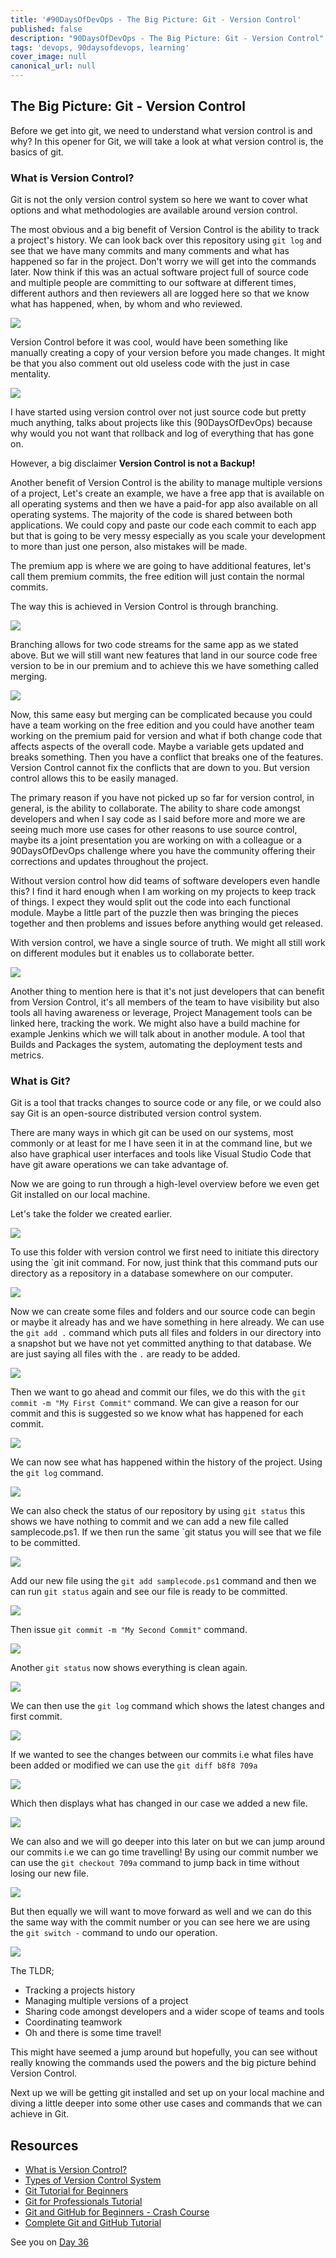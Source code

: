 ```yaml
---
title: '#90DaysOfDevOps - The Big Picture: Git - Version Control'
published: false
description: "90DaysOfDevOps - The Big Picture: Git - Version Control"
tags: 'devops, 90daysofdevops, learning'
cover_image: null
canonical_url: null
---
```

## The Big Picture: Git - Version Control

Before we get into git, we need to understand what version control is and why? In this opener for Git, we will take a look at what version control is, the basics of git.  

### What is Version Control? 

Git is not the only version control system so here we want to cover what options and what methodologies are available around version control. 

The most obvious and a big benefit of Version Control is the ability to track a project's history. We can look back over this repository using `git log` and see that we have many commits and many comments and what has happened so far in the project. Don't worry we will get into the commands later. Now think if this was an actual software project full of source code and multiple people are committing to our software at different times, different authors and then reviewers all are logged here so that we know what has happened, when, by whom and who reviewed. 

![](Images/Day35_Git1.png)

Version Control before it was cool, would have been something like manually creating a copy of your version before you made changes. It might be that you also comment out old useless code with the just in case mentality. 

![](Images/Day35_Git2.png)

I have started using version control over not just source code but pretty much anything, talks about projects like this (90DaysOfDevOps) because why would you not want that rollback and log of everything that has gone on. 

However, a big disclaimer **Version Control is not a Backup!**

Another benefit of Version Control is the ability to manage multiple versions of a project, Let's create an example, we have a free app that is available on all operating systems and then we have a paid-for app also available on all operating systems. The majority of the code is shared between both applications. We could copy and paste our code each commit to each app but that is going to be very messy especially as you scale your development to more than just one person, also mistakes will be made. 

The premium app is where we are going to have additional features, let's call them premium commits, the free edition will just contain the normal commits. 

The way this is achieved in Version Control is through branching. 

![](Images/Day35_Git3.png)

Branching allows for two code streams for the same app as we stated above. But we will still want new features that land in our source code free version to be in our premium and to achieve this we have something called merging. 

![](Images/Day35_Git4.png)

Now, this same easy but merging can be complicated because you could have a team working on the free edition and you could have another team working on the premium paid for version and what if both change code that affects aspects of the overall code. Maybe a variable gets updated and breaks something. Then you have a conflict that breaks one of the features. Version Control cannot fix the conflicts that are down to you. But version control allows this to be easily managed. 

The primary reason if you have not picked up so far for version control, in general, is the ability to collaborate. The ability to share code amongst developers and when I say code as I said before more and more we are seeing much more use cases for other reasons to use source control, maybe its a joint presentation you are working on with a colleague or a 90DaysOfDevOps challenge where you have the community offering their corrections and updates throughout the project. 

Without version control how did teams of software developers even handle this? I find it hard enough when I am working on my projects to keep track of things. I expect they would split out the code into each functional module. Maybe a little part of the puzzle then was bringing the pieces together and then problems and issues before anything would get released. 

With version control, we have a single source of truth. We might all still work on different modules but it enables us to collaborate better. 

![](Images/Day35_Git5.png)

Another thing to mention here is that it's not just developers that can benefit from Version Control, it's all members of the team to have visibility but also tools all having awareness or leverage, Project Management tools can be linked here, tracking the work. We might also have a build machine for example Jenkins which we will talk about in another module. A tool that Builds and Packages the system, automating the deployment tests and metrics. 

### What is Git? 

Git is a tool that tracks changes to source code or any file, or we could also say Git is an open-source distributed version control system. 

There are many ways in which git can be used on our systems, most commonly or at least for me I have seen it in at the command line, but we also have graphical user interfaces and tools like Visual Studio Code that have git aware operations we can take advantage of. 

Now we are going to run through a high-level overview before we even get Git installed on our local machine. 

Let's take the folder we created earlier. 

![](Images/Day35_Git2.png)

To use this folder with version control we first need to initiate this directory using the `git init command. For now, just think that this command puts our directory as a repository in a database somewhere on our computer. 

![](Images/Day35_Git6.png)

Now we can create some files and folders and our source code can begin or maybe it already has and we have something in here already. We can use the `git add .` command which puts all files and folders in our directory into a snapshot but we have not yet committed anything to that database. We are just saying all files with the `.` are ready to be added.   

![](Images/Day35_Git7.png)

Then we want to go ahead and commit our files, we do this with the `git commit -m "My First Commit"` command. We can give a reason for our commit and this is suggested so we know what has happened for each commit. 

![](Images/Day35_Git8.png)

We can now see what has happened within the history of the project. Using the `git log` command.

![](Images/Day35_Git9.png)

We can also check the status of our repository by using `git status` this shows we have nothing to commit and we can add a new file called samplecode.ps1. If we then run the same `git status you will see that we file to be committed. 

![](Images/Day35_Git10.png)

Add our new file using the `git add samplecode.ps1` command and then we can run `git status` again and see our file is ready to be committed. 

![](Images/Day35_Git11.png)

Then issue `git commit -m "My Second Commit"` command.

![](Images/Day35_Git12.png)

Another `git status` now shows everything is clean again.

![](Images/Day35_Git13.png)

We can then use the `git log` command which shows the latest changes and first commit. 

![](Images/Day35_Git14.png)

If we wanted to see the changes between our commits i.e what files have been added or modified we can use the `git diff b8f8 709a`

![](Images/Day35_Git15.png)

Which then displays what has changed in our case we added a new file. 

![](Images/Day35_Git16.png)

We can also and we will go deeper into this later on but we can jump around our commits i.e we can go time travelling! By using our commit number we can use the `git checkout 709a` command to jump back in time without losing our new file. 

![](Images/Day35_Git17.png)

But then equally we will want to move forward as well and we can do this the same way with the commit number or you can see here we are using the `git switch -` command to undo our operation. 

![](Images/Day35_Git18.png)

The TLDR; 

- Tracking a projects history
- Managing multiple versions of a project
- Sharing code amongst developers and a wider scope of teams and tools
- Coordinating teamwork
- Oh and there is some time travel! 


This might have seemed a jump around but hopefully, you can see without really knowing the commands used the powers and the big picture behind Version Control. 

Next up we will be getting git installed and set up on your local machine and diving a little deeper into some other use cases and commands that we can achieve in Git. 



## Resources 

- [What is Version Control?](https://www.youtube.com/watch?v=Yc8sCSeMhi4)
- [Types of Version Control System](https://www.youtube.com/watch?v=kr62e_n6QuQ)
- [Git Tutorial for Beginners](https://www.youtube.com/watch?v=8JJ101D3knE&t=52s) 
- [Git for Professionals Tutorial](https://www.youtube.com/watch?v=Uszj_k0DGsg) 
- [Git and GitHub for Beginners - Crash Course](https://www.youtube.com/watch?v=RGOj5yH7evk&t=8s) 
- [Complete Git and GitHub Tutorial](https://www.youtube.com/watch?v=apGV9Kg7ics)

See you on [Day 36](day36.md) 

